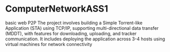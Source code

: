 # ComputerNetworkASS1
basic web P2P
The project involves building a Simple Torrent-like Application (STA) using
TCP/IP, supporting multi-directional data transfer (MDDT), with features for
downloading, uploading, and tracker communication. It includes deploying
the application across 3-4 hosts using virtual machines for network
connectivity
